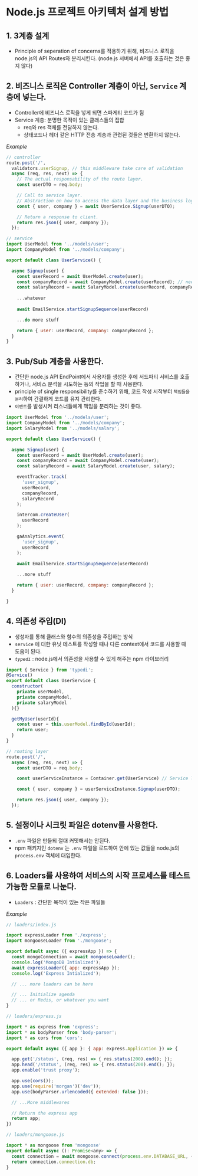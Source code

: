 # Node.js 프로젝트 아키텍처 설계 방법

## 1. 3계층 설계
- Principle of seperation of concerns를 적용하기 위해, 비즈니스 로직을 node.js의 API Routes와 분리시킨다. (node.js 서버에서 API를 호출하는 것은 좋지 않다)


## 2. 비즈니스 로직은 Controller 계층이 아닌, `Service` 계층에 넣는다. 
- Controller에 비즈니스 로직을 넣게 되면 스파게티 코드가 됨
- Service 계층: 분명한 목적이 있는 클래스들의 집합
    - req와 res 객체를 전달하지 않는다.
    - 상태코드나 헤더 같은 HTTP 전송 계층과 관련된 것들은 반환하지 않는다.

*Example*
``` javascript
// controller
route.post('/', 
  validators.userSignup, // this middleware take care of validation
  async (req, res, next) => {
    // The actual responsability of the route layer.
    const userDTO = req.body;

    // Call to service layer.
    // Abstraction on how to access the data layer and the business logic.
    const { user, company } = await UserService.Signup(userDTO);

    // Return a response to client.
    return res.json({ user, company });
  });
```

``` javascript
// service
import UserModel from '../models/user';
import CompanyModel from '../models/company';

export default class UserService() {

  async Signup(user) {
    const userRecord = await UserModel.create(user);
    const companyRecord = await CompanyModel.create(userRecord); // needs userRecord to have the database id 
    const salaryRecord = await SalaryModel.create(userRecord, companyRecord); // depends on user and company to be created
    
    ...whatever
    
    await EmailService.startSignupSequence(userRecord)

    ...do more stuff

    return { user: userRecord, company: companyRecord };
  }
}
```


## 3. Pub/Sub 계층을 사용한다.
- 간단한 node.js API EndPoint에서 사용자를 생성한 후에 서드파티 서비스를 호출하거나, 서비스 분석을 시도하는 등의 작업을 할 때 사용한다.
- principle of single responsibility를 준수하기 위해, 코드 작성 시작부터 `책임들을 분리`하여 간결하게 코드를 유지 관리한다.
- `이벤트`를 발생시켜 리스너들에게 책임을 분리하는 것이 좋다.

```javascript
import UserModel from '../models/user';
import CompanyModel from '../models/company';
import SalaryModel from '../models/salary';

export default class UserService() {

  async Signup(user) {
    const userRecord = await UserModel.create(user);
    const companyRecord = await CompanyModel.create(user);
    const salaryRecord = await SalaryModel.create(user, salary);

    eventTracker.track(
      'user_signup',
      userRecord,
      companyRecord,
      salaryRecord
    );

    intercom.createUser(
      userRecord
    );

    gaAnalytics.event(
      'user_signup',
      userRecord
    );
    
    await EmailService.startSignupSequence(userRecord)

    ...more stuff

    return { user: userRecord, company: companyRecord };
  }

}
```


## 4. 의존성 주입(DI)
- 생성자를 통해 클래스와 함수의 의존성을 주입하는 방식
- `service` 에 대한 유닛 테스트를 작성할 때나 다른 context에서 코드를 사용할 때 도움이 된다.
- *`typedi`* : node.js에서 의존성을 사용할 수 있게 해주는 npm 라이브러리

```javascript
import { Service } from 'typedi';
@Service()
export default class UserService {
  constructor(
    private userModel,
    private companyModel, 
    private salaryModel
  ){}

  getMyUser(userId){
    const user = this.userModel.findById(userId);
    return user;
  }
}
```

```javascript
// routing layer
route.post('/', 
  async (req, res, next) => {
    const userDTO = req.body;

    const userServiceInstance = Container.get(UserService) // Service locator

    const { user, company } = userServiceInstance.Signup(userDTO);

    return res.json({ user, company });
  });
```


## 5. 설정이나 시크릿 파일은 dotenv를 사용한다.
- `.env` 파일은 만들되 절대 커밋해서는 안된다.
- npm 패키지인 `dotenv` 는 `.env` 파일을 로드하여 안에 있는 값들을 node.js의 `process.env` 객체에 대입한다.



## 6. Loaders를 사용하여 서비스의 시작 프로세스를 테스트 가능한 모듈로 나눈다.
- `Loaders` : 간단한 목적이 있는 작은 파일들

*Example*

```javascript
// loaders/index.js

import expressLoader from './express';
import mongooseLoader from './mongoose';

export default async ({ expressApp }) => {
  const mongoConnection = await mongooseLoader();
  console.log('MongoDB Intialized');
  await expressLoader({ app: expressApp });
  console.log('Express Intialized');

  // ... more loaders can be here

  // ... Initialize agenda
  // ... or Redis, or whatever you want
}
```

```javascript
// loaders/express.js

import * as express from 'express';
import * as bodyParser from 'body-parser';
import * as cors from 'cors';

export default async ({ app }: { app: express.Application }) => {

  app.get('/status', (req, res) => { res.status(200).end(); });
  app.head('/status', (req, res) => { res.status(200).end(); });
  app.enable('trust proxy');

  app.use(cors());
  app.use(require('morgan')('dev'));
  app.use(bodyParser.urlencoded({ extended: false }));

  // ...More middlewares

  // Return the express app
  return app;
})
```

```javascript
// loaders/mongoose.js

import * as mongoose from 'mongoose'
export default async (): Promise<any> => {
  const connection = await mongoose.connect(process.env.DATABASE_URL, { useNewUrlParser: true });
  return connection.connection.db;
}
```